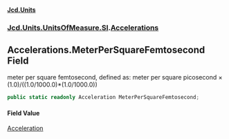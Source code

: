 #### [Jcd.Units](index.md 'index')
### [Jcd.Units.UnitsOfMeasure.SI](Jcd.Units.UnitsOfMeasure.SI.md 'Jcd.Units.UnitsOfMeasure.SI').[Accelerations](Accelerations.md 'Jcd.Units.UnitsOfMeasure.SI.Accelerations')

## Accelerations.MeterPerSquareFemtosecond Field

meter per square femtosecond, defined as: meter per square picosecond × (1.0)/((1.0/1000.0)*(1.0/1000.0))

```csharp
public static readonly Acceleration MeterPerSquareFemtosecond;
```

#### Field Value
[Acceleration](Acceleration.md 'Jcd.Units.UnitTypes.Acceleration')